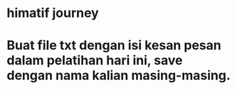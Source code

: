 # himatif journey

# Buat file txt dengan isi kesan pesan dalam pelatihan hari ini, save dengan nama kalian masing-masing.


